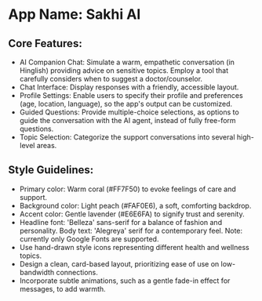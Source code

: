 # **App Name**: Sakhi AI

## Core Features:

- AI Companion Chat: Simulate a warm, empathetic conversation (in Hinglish) providing advice on sensitive topics. Employ a tool that carefully considers when to suggest a doctor/counselor.
- Chat Interface: Display responses with a friendly, accessible layout.
- Profile Settings: Enable users to specify their profile and preferences (age, location, language), so the app's output can be customized.
- Guided Questions: Provide multiple-choice selections, as options to guide the conversation with the AI agent, instead of fully free-form questions.
- Topic Selection: Categorize the support conversations into several high-level areas.

## Style Guidelines:

- Primary color: Warm coral (#FF7F50) to evoke feelings of care and support.
- Background color: Light peach (#FAF0E6), a soft, comforting backdrop.
- Accent color: Gentle lavender (#E6E6FA) to signify trust and serenity.
- Headline font: 'Belleza' sans-serif for a balance of fashion and personality. Body text: 'Alegreya' serif for a contemporary feel. Note: currently only Google Fonts are supported.
- Use hand-drawn style icons representing different health and wellness topics.
- Design a clean, card-based layout, prioritizing ease of use on low-bandwidth connections.
- Incorporate subtle animations, such as a gentle fade-in effect for messages, to add warmth.